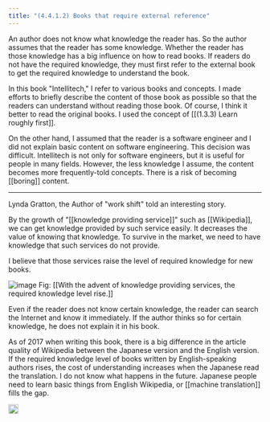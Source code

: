 ```yaml
---
title: "(4.4.1.2) Books that require external reference"
---
```


An author does not know what knowledge the reader has. So the author assumes that the reader has some knowledge.
Whether the reader has those knowledge has a big influence on how to read books. If readers do not have the required knowledge, they must first refer to the external book to get the required knowledge to understand the book.

In this book "Intellitech," I refer to various books and concepts. I made efforts to briefly describe the content of those book as possible so that the readers can understand without reading those book. Of course, I think it better to read the original books. I used the concept of [[(1.3.3) Learn roughly first]].

On the other hand, I assumed that the reader is a software engineer and I did not explain basic content on software engineering. This decision was difficult. Intellitech is not only for software engineers, but it is useful for people in many fields. However, the less knowledge I assume, the content becomes more frequently-told concepts. There is a risk of becoming [[boring]] content.

-----

Lynda Gratton, the Author of "work shift" told an interesting story.

By the growth of "[[knowledge providing service]]" such as [[Wikipedia]], we can get knowledge provided by such service easily. It decreases the value of knowing that knowledge. To survive in the market, we need to have knowledge that such services do not provide.

I believe that those services raise the level of required knowledge for new books.

![image](https://gyazo.com/922e784e6f2ab029efbae4520bffb3db/thumb/1000)
Fig: [[With the advent of knowledge providing services, the required knowledge level rise.]]

Even if the reader does not know certain knowledge, the reader can search the Internet and know it immediately. If the author thinks so for certain knowledge, he does not explain it in his book.

As of 2017 when writing this book, there is a big difference in the article quality of Wikipedia between the Japanese version and the English version. If the required knowledge level of books written by English-speaking authors rises, the cost of understanding increases when the Japanese read the translation. I do not know what happens in the future. Japanese people need to learn basic things from English Wikipedia, or [[machine translation]] fills the gap.

<img src='https://scrapbox.io/api/pages/nishio-en/en/icon' alt='en.icon' height="19.5"/>
